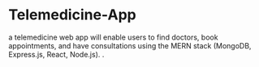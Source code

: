 # Telemedicine-App
a telemedicine web app will enable users to find doctors, book appointments, and have consultations using the MERN stack (MongoDB, Express.js, React, Node.js). .
